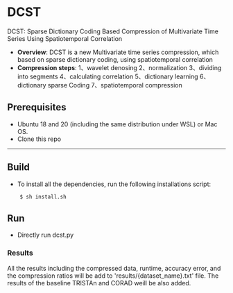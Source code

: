 # DCST
DCST: Sparse Dictionary Coding Based Compression of Multivariate Time Series Using Spatiotemporal Correlation

- **Overview**: DCST is a new Multivariate time series compression, which based on sparse dictionary coding, using spatiotemporal correlation
- **Compression steps**:
  1、wavelet denosing
  2、normalization
  3、dividing into segments
  4、calculating correlation
  5、dictionary learning
  6、dictionary sparse Coding
  7、spatiotemporal compression


## Prerequisites
- Ubuntu 18 and 20 (including the same distribution under WSL) or Mac OS.
- Clone this repo
---

## Build
- To install  all the dependencies, run the following installations script:
```bash
    $ sh install.sh
```


## Run
- Directly run dcst.py

### Results
All the results including the compressed data, runtime, accuracy error, and the compression ratios will be add to 'results/{dataset_name}.txt' file. The results of the baseline TRISTAn and CORAD weill be also added.
